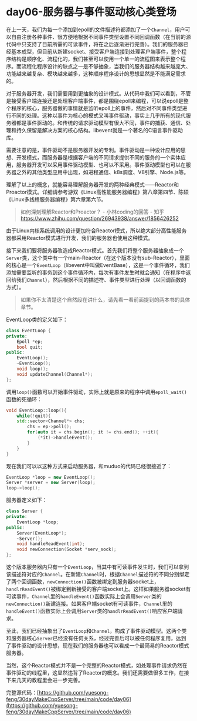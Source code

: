 # day06-服务器与事件驱动核心类登场

在上一天，我们为每一个添加到epoll的文件描述符都添加了一个`Channel`，用户可以自由注册各种事件、很方便地根据不同事件类型设置不同回调函数（在当前的源代码中只支持了目前所需的可读事件，将在之后逐渐进行完善）。我们的服务器已经基本成型，但目前从新建socket、接受客户端连接到处理客户端事件，整个程序结构是顺序化、流程化的，我们甚至可以使用一个单一的流程图来表示整个程序。而流程化程序设计的缺点之一是不够抽象，当我们的服务器结构越来越庞大、功能越来越复杂、模块越来越多，这种顺序程序设计的思想显然是不能满足需求的。

对于服务器开发，我们需要用到更抽象的设计模式。从代码中我们可以看到，不管是接受客户端连接还是处理客户端事件，都是围绕epoll来编程，可以说epoll是整个程序的核心，服务器做的事情就是监听epoll上的事件，然后对不同事件类型进行不同的处理。这种以事件为核心的模式又叫事件驱动，事实上几乎所有的现代服务器都是事件驱动的。和传统的请求驱动模型有很大不同，事件的捕获、通信、处理和持久保留是解决方案的核心结构。libevent就是一个著名的C语言事件驱动库。

需要注意的是，事件驱动不是服务器开发的专利。事件驱动是一种设计应用的思想、开发模式，而服务器是根据客户端的不同请求提供不同的服务的一个实体应用，服务器开发可以采用事件驱动模型、也可以不采用。事件驱动模型也可以在服务器之外的其他类型应用中出现，如进程通信、k8s调度、V8引擎、Node.js等。

理解了以上的概念，就能容易理解服务器开发的两种经典模式——Reactor和Proactor模式。详细请参考游双《Linux高性能服务器编程》第八章第四节、陈硕《Linux多线程服务器编程》第六章第六节。

> 如何深刻理解Reactor和Proactor？ - 小林coding的回答 - 知乎
<https://www.zhihu.com/question/26943938/answer/1856426252>

由于Linux内核系统调用的设计更加符合Reactor模式，所以绝大部分高性能服务器都采用Reactor模式进行开发，我们的服务器也使用这种模式。

接下来我们要将服务器改造成Reactor模式。首先我们将整个服务器抽象成一个`Server`类，这个类中有一个main-Reactor（在这个版本没有sub-Reactor），里面的核心是一个`EventLoop`（libevent中叫做EventBase），这是一个事件循环，我们添加需要监听的事务到这个事件循环内，每次有事件发生时就会通知（在程序中返回给我们`Channel`），然后根据不同的描述符、事件类型进行处理（以回调函数的方式）。
> 如果你不太清楚这个自然段在讲什么，请先看一看前面提到的两本书的具体章节。

EventLoop类的定义如下：

```cpp
class EventLoop {
private:
    Epoll *ep;
    bool quit;
public:
    EventLoop();
    ~EventLoop();
    void loop();
    void updateChannel(Channel*);
};
```

调用`loop()`函数可以开始事件驱动，实际上就是原来的程序中调用`epoll_wait()`函数的死循环：

```cpp
void EventLoop::loop(){
    while(!quit){
    std::vector<Channel*> chs;
        chs = ep->poll();
        for(auto it = chs.begin(); it != chs.end(); ++it){
            (*it)->handleEvent();
        }
    }
}
```

现在我们可以以这种方式来启动服务器，和muduo的代码已经很接近了：

```cpp
EventLoop *loop = new EventLoop();
Server *server = new Server(loop);
loop->loop();
```

服务器定义如下：

```cpp
class Server {
private:
    EventLoop *loop;
public:
    Server(EventLoop*);
    ~Server();
    void handleReadEvent(int);
    void newConnection(Socket *serv_sock);
};
```

这个版本服务器内只有一个`EventLoop`，当其中有可读事件发生时，我们可以拿到该描述符对应的`Channel`。在新建`Channel`时，根据`Channel`描述符的不同分别绑定了两个回调函数，`newConnection()`函数被绑定到服务器socket上，`handlrReadEvent()`被绑定到新接受的客户端socket上。这样如果服务器socket有可读事件，`Channel`里的`handleEvent()`函数实际上会调用`Server`类的`newConnection()`新建连接。如果客户端socket有可读事件，`Channel`里的`handleEvent()`函数实际上会调用`Server`类的`handlrReadEvent()`响应客户端请求。

至此，我们已经抽象出了`EventLoop`和`Channel`，构成了事件驱动模型。这两个类和服务器核心`Server`已经没有任何关系，经过完善后可以被任何程序复用，达到了事件驱动的设计思想，现在我们的服务器也可以看成一个最简易的Reactor模式服务器。

当然，这个Reactor模式并不是一个完整的Reactor模式，如处理事件请求仍然在事件驱动的线程里，这显然违背了Reactor的概念。我们还需要做很多工作，在接下来几天的教程里会进一步完善。

完整源代码：[https://github.com/yuesong-feng/30dayMakeCppServer/tree/main/code/day06](https://github.com/yuesong-feng/30dayMakeCppServer/tree/main/code/day06)
